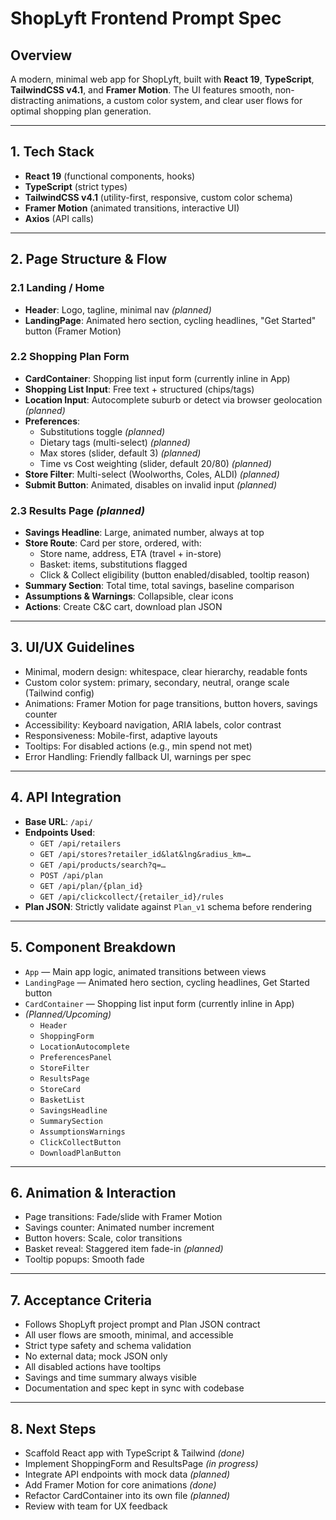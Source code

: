 # ShopLyft Frontend Prompt Spec

## Overview

A modern, minimal web app for ShopLyft, built with **React 19**, **TypeScript**, **TailwindCSS v4.1**, and **Framer Motion**. The UI features smooth, non-distracting animations, a custom color system, and clear user flows for optimal shopping plan generation.

---

## 1. Tech Stack

- **React 19** (functional components, hooks)
- **TypeScript** (strict types)
- **TailwindCSS v4.1** (utility-first, responsive, custom color schema)
- **Framer Motion** (animated transitions, interactive UI)
- **Axios** (API calls)

---

## 2. Page Structure & Flow

### 2.1 Landing / Home

- **Header**: Logo, tagline, minimal nav *(planned)*
- **LandingPage**: Animated hero section, cycling headlines, "Get Started" button (Framer Motion)

### 2.2 Shopping Plan Form

- **CardContainer**: Shopping list input form (currently inline in App)
- **Shopping List Input**: Free text + structured (chips/tags)
- **Location Input**: Autocomplete suburb or detect via browser geolocation *(planned)*
- **Preferences**:
  - Substitutions toggle *(planned)*
  - Dietary tags (multi-select) *(planned)*
  - Max stores (slider, default 3) *(planned)*
  - Time vs Cost weighting (slider, default 20/80) *(planned)*
- **Store Filter**: Multi-select (Woolworths, Coles, ALDI) *(planned)*
- **Submit Button**: Animated, disables on invalid input *(planned)*

### 2.3 Results Page *(planned)*

- **Savings Headline**: Large, animated number, always at top
- **Store Route**: Card per store, ordered, with:
  - Store name, address, ETA (travel + in-store)
  - Basket: items, substitutions flagged
  - Click & Collect eligibility (button enabled/disabled, tooltip reason)
- **Summary Section**: Total time, total savings, baseline comparison
- **Assumptions & Warnings**: Collapsible, clear icons
- **Actions**: Create C&C cart, download plan JSON

---

## 3. UI/UX Guidelines

- Minimal, modern design: whitespace, clear hierarchy, readable fonts
- Custom color system: primary, secondary, neutral, orange scale (Tailwind config)
- Animations: Framer Motion for page transitions, button hovers, savings counter
- Accessibility: Keyboard navigation, ARIA labels, color contrast
- Responsiveness: Mobile-first, adaptive layouts
- Tooltips: For disabled actions (e.g., min spend not met)
- Error Handling: Friendly fallback UI, warnings per spec

---

## 4. API Integration

- **Base URL**: `/api/`
- **Endpoints Used**:
  - `GET /api/retailers`
  - `GET /api/stores?retailer_id&lat&lng&radius_km=…`
  - `GET /api/products/search?q=…`
  - `POST /api/plan`
  - `GET /api/plan/{plan_id}`
  - `GET /api/clickcollect/{retailer_id}/rules`
- **Plan JSON**: Strictly validate against `Plan_v1` schema before rendering

---

## 5. Component Breakdown

- `App` — Main app logic, animated transitions between views
- `LandingPage` — Animated hero section, cycling headlines, Get Started button
- `CardContainer` — Shopping list input form (currently inline in App)
- *(Planned/Upcoming)*
  - `Header`
  - `ShoppingForm`
  - `LocationAutocomplete`
  - `PreferencesPanel`
  - `StoreFilter`
  - `ResultsPage`
  - `StoreCard`
  - `BasketList`
  - `SavingsHeadline`
  - `SummarySection`
  - `AssumptionsWarnings`
  - `ClickCollectButton`
  - `DownloadPlanButton`

---

## 6. Animation & Interaction

- Page transitions: Fade/slide with Framer Motion
- Savings counter: Animated number increment
- Button hovers: Scale, color transitions
- Basket reveal: Staggered item fade-in *(planned)*
- Tooltip popups: Smooth fade

---

## 7. Acceptance Criteria

- Follows ShopLyft project prompt and Plan JSON contract
- All user flows are smooth, minimal, and accessible
- Strict type safety and schema validation
- No external data; mock JSON only
- All disabled actions have tooltips
- Savings and time summary always visible
- Documentation and spec kept in sync with codebase

---

## 8. Next Steps

- Scaffold React app with TypeScript & Tailwind *(done)*
- Implement ShoppingForm and ResultsPage *(in progress)*
- Integrate API endpoints with mock data *(planned)*
- Add Framer Motion for core animations *(done)*
- Refactor CardContainer into its own file *(planned)*
- Review with team for UX feedback
